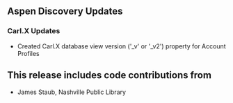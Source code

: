 ## Aspen Discovery Updates
### Carl.X Updates
- Created Carl.X database view version ('_v' or '_v2') property for Account Profiles

## This release includes code contributions from
- James Staub, Nashville Public Library